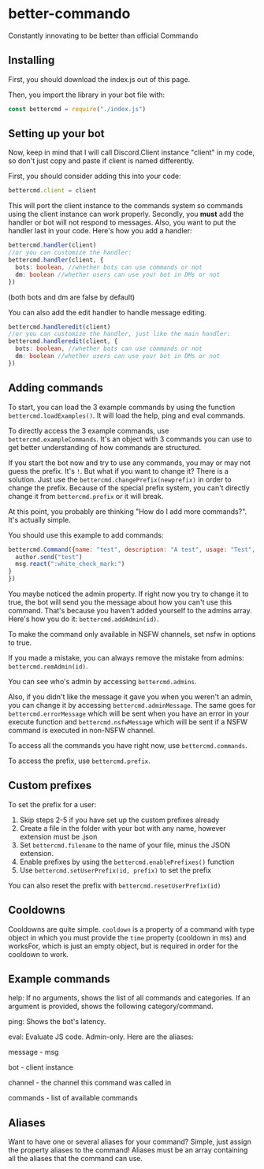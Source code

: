 # better-commando
Constantly innovating to be better than official Commando

## Installing
First, you should download the index.js out of this page.

Then, you import the library in your bot file with:
```javascript
const bettercmd = require("./index.js")
```

## Setting up your bot
Now, keep in mind that I will call Discord.Client instance "client" in my code, so don't just copy and paste if client is named differently.

First, you should consider adding this into your code:
```javascript
bettercmd.client = client
```
This will port the client instance to the commands system so commands using the client instance can work properly.
Secondly, you <b>must</b> add the handler or bot will not respond to messages. Also, you want to put the handler last in your code.
Here's how you add a handler:
```typescript
bettercmd.handler(client)
//or you can customize the handler:
bettercmd.handler(client, {
  bots: boolean, //whether bots can use commands or not
  dm: boolean //whether users can use your bot in DMs or not
})
```
(both bots and dm are false by default)

You can also add the edit handler to handle message editing.
```typescript
bettercmd.handleredit(client)
//or you can customize the handler, just like the main handler:
bettercmd.handleredit(client, {
  bots: boolean, //whether bots can use commands or not
  dm: boolean //whether users can use your bot in DMs or not
})
```
## Adding commands
To start, you can load the 3 example commands by using the function `bettercmd.loadExamples()`. It will load the help, ping and eval commands.

To directly access the 3 example commands, use `bettercmd.exampleCommands`. It's an object with 3 commands you can use to get better understanding of how commands are structured.

If you start the bot now and try to use any commands, you may or may not guess the prefix. It's `!`. But what if you want to change it? There is a solution. Just use the `bettercmd.changePrefix(newprefix)` in order to change the prefix. Because of the special prefix system, you can't directly change it from `bettercmd.prefix` or it will break.

At this point, you probably are thinking "How do I add more commands?". It's actually simple.

You should use this example to add commands:
```javascript
bettercmd.Command({name: "test", description: "A test", usage: "Test", category: "No category", admin: false, execute: async(msg, args, author, client) => {
  author.send("test")
  msg.react(":white_check_mark:")
}
})
```
You maybe noticed the admin property. If right now you try to change it to true, the bot will send you the message about how you can't use this command. That's because you haven't added yourself to the admins array. Here's how you do it: `bettercmd.addAdmin(id)`.

To make the command only available in NSFW channels, set nsfw in options to true.

If you made a mistake, you can always remove the mistake from admins: `bettercmd.remAdmin(id)`.

You can see who's admin by accessing `bettercmd.admins`.

Also, if you didn't like the message it gave you when you weren't an admin, you can change it by accessing `bettercmd.adminMessage`. The same goes for `bettercmd.errorMessage` which will be sent when you have an error in your execute function and `bettercmd.nsfwMessage` which will be sent if a NSFW command is executed in non-NSFW channel.

To access all the commands you have right now, use `bettercmd.commands`.

To access the prefix, use `bettercmd.prefix`.
## Custom prefixes
To set the prefix for a user:
1) Skip steps 2-5 if you have set up the custom prefixes already
2) Create a file in the folder with your bot with any name, however extension must be .json
4) Set `bettercmd.filename` to the name of your file, minus the JSON extension.
5) Enable prefixes by using the `bettercmd.enablePrefixes()` function
6) Use `bettercmd.setUserPrefix(id, prefix)` to set the prefix

You can also reset the prefix with `bettercmd.resetUserPrefix(id)`

## Cooldowns
Cooldowns are quite simple. `cooldown` is a property of a command with type object in which you must provide the `time` property (cooldown in ms) and worksFor, which is just an empty object, but is required in order for the cooldown to work.

## Example commands
help: If no arguments, shows the list of all commands and categories.
If an argument is provided, shows the following category/command.

ping: Shows the bot's latency.

eval: Evaluate JS code. Admin-only. Here are the aliases:

message - msg

bot - client instance

channel - the channel this command was called in

commands - list of available commands

## Aliases
Want to have one or several aliases for your command? Simple, just assign the property aliases to the command! Aliases must be an array containing all the aliases that the command can use.
